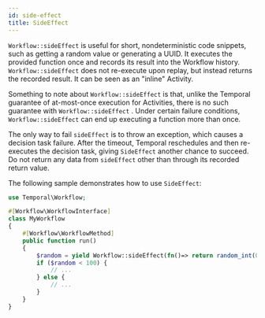 ```yaml
---
id: side-effect
title: SideEffect
---
```


`Workflow::sideEffect` is useful for short, nondeterministic code snippets, such as getting a random
value or generating a UUID. It executes the provided function once and records its result into the
Workflow history. `Workflow::sideEffect` does not re-execute upon replay, but instead returns the
recorded result. It can be seen as an "inline" Activity.

Something to note about `Workflow::sideEffect`
is that, unlike the Temporal guarantee of at-most-once execution for Activities, there is no such
guarantee with `Workflow::sideEffect` . Under certain failure conditions, `Workflow::sideEffect` can
end up executing a function more than once.

The only way to fail `sideEffect` is to throw an exception, which causes a decision task failure. After the
timeout, Temporal reschedules and then re-executes the decision task, giving `SideEffect` another chance
to succeed. Do not return any data from `sideEffect` other than through its recorded return value.

The following sample demonstrates how to use `SideEffect`:

```php
use Temporal\Workflow;

#[Workflow\WorkflowInterface]
class MyWorkflow
{
    #[Workflow\WorkflowMethod]
    public function run()
    {
        $random = yield Workflow::sideEffect(fn()=> return random_int(0, 100));
        if ($random < 100) {
            // ...
        } else {
            // ...
        }
    }
}
```
